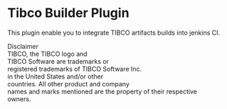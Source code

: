 Tibco Builder Plugin
============
This plugin enable you to integrate TIBCO artifacts builds into jenkins CI.


Disclaimer <br/>
TIBCO, the TIBCO logo and <br/>
TIBCO Software are trademarks or <br/>
registered trademarks of TIBCO Software Inc. <br/>
in the United States and/or other <br/>
countries. All other product and company <br/>
names and marks mentioned are the property of their respective <br/>
owners.
